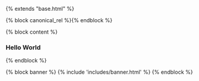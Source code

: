 {% extends "base.html" %}

{% block canonical_rel %}<link rel="canonical" href="{{ SITEURL }}">{% endblock %}

{% block content %}
<h3>Hello World</h3>
{% endblock %}

{% block banner %}
	{% include 'includes/banner.html' %}
{% endblock %}

